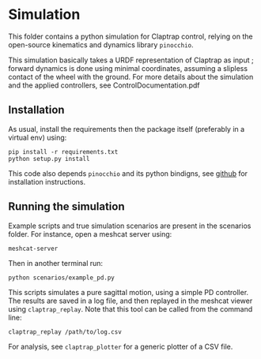 # Simulation

This folder contains a python simulation for Claptrap control, relying on the open-source
kinematics and dynamics library ```pinocchio```.

This simulation basically takes a URDF representation of Claptrap as input ; forward dynamics is done
using minimal coordinates, assuming a slipless contact of the wheel with the ground.
For more details about the simulation and the applied controllers, see ControlDocumentation.pdf

## Installation

As usual, install the requirements then the package itself (preferably in a virtual env) using:

```
pip install -r requirements.txt
python setup.py install
```

This code also depends ```pinocchio``` and its python bindigns, see 
[github](https://github.com/stack-of-tasks/pinocchio) for installation instructions.

## Running the simulation

Example scripts and true simulation scenarios are present in the scenarios folder. For instance, open a meshcat server
using:

```
meshcat-server
```

Then in another terminal run:

```
python scenarios/example_pd.py
```

This scripts simulates a pure sagittal motion, using a simple PD controller. The results are saved in a log file,
and then replayed in the meshcat viewer using ```claptrap_replay```. Note that this tool can be called from the command
line:

```
claptrap_replay /path/to/log.csv
```

For analysis, see ```claptrap_plotter``` for a generic plotter of a CSV file.
